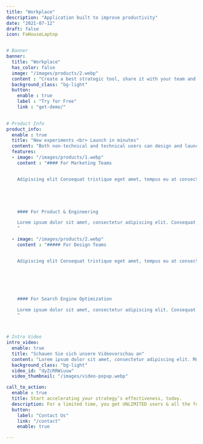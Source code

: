 ```yaml
---
title: "Workplace"
description: "Application built to improve productivity"
date: "2021-07-12"
draft: false
icon: FaHouseLaptop


# Banner
banner:
  title: "Workplace"
  has_color: false
  image: "/images/products/2.webp"
  content : "Create a best strategic tool, share it with your team and ensure it’s on track with intuitive dashboards. Simple enough with the sophistication and flexibility to meet the needs"
  background_class: "bg-light"
  button:
    enable : true
    label : "Try for Free"
    link : "get-demo/"

      
# Product Info
product_info:
  enable : true
  title: "New experiments <br> Launch in minutes"
  content: "Both non-technical and technical users can design and launch new experiments quickly. Distinctio cumque totam explicabo, quia minima quae esse! Laudantium impedit ratione dignissimos."
  features:
  - image: "/images/products/1.webp"
    content : "#### For Marketing Teams


    Adipiscing elit Consequat tristique eget amet, tempus eu at consecttur. Leo facilisi nunc viverra tellus. Ac laoreet sit vel consquat. consectetur adipiscing elit. tempus eu at consecttur.

    



    #### For Product & Engineering

    Lorem ipsum dolor sit amet, consectetur adipiscing elit. Consequat tristique eget amet, tempus eu at consecttur. Leo facilisi nunc viverra tellus. Ac laoreet sit vel consquat.
    "

  - image: "/images/products/2.webp"
    content : "##### For Design Teams


    Adipiscing elit Consequat tristique eget amet, tempus eu at consecttur. Leo facilisi nunc viverra tellus. Ac laoreet sit vel consquat. consectetur adipiscing elit. tempus eu at consecttur.

    




    #### For Search Engine Optimization

    Lorem ipsum dolor sit amet, consectetur adipiscing elit. Consequat tristique eget amet, tempus eu at consecttur. Leo facilisi nunc viverra tellus. Ac laoreet sit vel consquat.
    "



# Intro Video
intro_video:
  enable: true
  title: "Schauen Sie sich unsere Videovorschau an"
  content: "Lorem ipsum dolor sit amet, consectetur adipiscing elit. Morbi egestas Werat viverra id et aliquet. vulputate egestas sollicitudin."
  background_class: "bg-light"
  video_id: "dyZcRRWiuuw"
  video_thumbnail: "/images/video-popup.webp"

call_to_action:
  enable : true
  title: Start accelerating your strategy’s effectiveness, today.
  description: For a limited time, you get UNLIMITED users & all the features available inside the platform!
  button:
    label: "Contact Us"
    link: "/contact"
    enable: true

---
```


